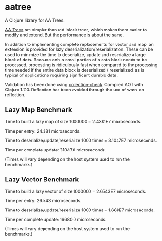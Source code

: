 # aatree

A Clojure library for AA Trees.

[AA Trees](https://en.wikipedia.org/wiki/AA_tree) 
are simpler than red-black trees,
which makes them easier to modify and extend.
But the performance is about the same.

In addition to implementing complete replacements for vector and map, an extension is
provided for lazy deserialization/reserialization.
These can be used to minimize the time to deserialize, update and reserialize
a large block of data. Because only a small portion of a data block
needs to be processed, processing is ridiculously fast when compared to
the processing time needed if the entire data block is deserialized / reserialized,
as is typical of applications requiring significant durable data.

Validation has been done using 
[collection-check](https://github.com/ztellman/collection-check).
Compiled AOT with Clojure 1.7.0. Reflection has been avoided through the
use of warn-on-reflection.

## Lazy Map Benchmark

Time to build a lazy map of size 1000000 = 2.4381E7 microseconds.

Time per entry: 24.381 microseconds.

Time to deserialize/update/reserialize  1000 times = 3.1047E7 microseconds.

Time per complete update: 31047.0 microseconds.

(Times will vary depending on the host system used to run the benchmarks.)

## Lazy Vector Benchmark

Time to build a lazy vector of size 1000000 = 2.6543E7 microseconds.

Time per entry: 26.543 microseconds.

Time to deserialize/update/reserialize  1000 times = 1.668E7 microseconds.

Time per complete update: 16680.0 microseconds.

(Times will vary depending on the host system used to run the benchmarks.)
